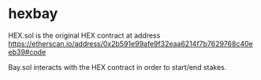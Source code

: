 # hexbay

HEX.sol is the original HEX contract at address https://etherscan.io/address/0x2b591e99afe9f32eaa6214f7b7629768c40eeb39#code

Bay.sol interacts with the HEX contract in order to start/end stakes.
